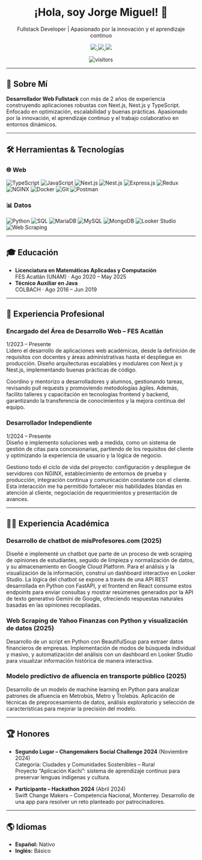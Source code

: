 <h1 align="center">¡Hola, soy Jorge Miguel! 👋</h1>
<p align="center">Fullstack Developer | Apasionado por la innovación y el aprendizaje continuo</p>

<p align="center">
  <a href="https://jorgemike.github.io/Portafolio/">
    <img src="https://img.shields.io/badge/Portafolio-Web-informational?style=flat&logo=google-chrome&color=blue" />
  </a>
  <a href="https://www.linkedin.com/in/jorge-alvarado-0bb17b218/">
    <img src="https://img.shields.io/badge/LinkedIn-jorge--alvarado--0bb17b218-blue?style=flat&logo=linkedin" />
  </a>
  <a href="mailto:alvaradojr2001@gmail.com">
    <img src="https://img.shields.io/badge/Email-alvaradojr2001%40gmail.com-red?style=flat&logo=gmail" />
  </a>
</p>

<p align="center">
  <img src="https://komarev.com/ghpvc/?username=JorgeMike&color=blue&style=flat" alt="visitors" />
</p>

---

## 🎯 Sobre Mí

**Desarrollador Web Fullstack** con más de 2 años de experiencia construyendo aplicaciones robustas con Next.js, Nest.js y TypeScript. Enfocado en optimización, escalabilidad y buenas prácticas. Apasionado por la innovación, el aprendizaje continuo y el trabajo colaborativo en entornos dinámicos.

---

## 🛠️ Herramientas & Tecnologías

### 🌐 Web

![TypeScript](https://img.shields.io/badge/TypeScript-007ACC?style=flat&logo=typescript&logoColor=white)
![JavaScript](https://img.shields.io/badge/JavaScript-F7DF1E?style=flat&logo=javascript&logoColor=black)
![Next.js](https://img.shields.io/badge/Next.js-000000?style=flat&logo=nextdotjs)
![Nest.js](https://img.shields.io/badge/Nest.js-E0234E?style=flat&logo=nestjs&logoColor=white)
![Express.js](https://img.shields.io/badge/Express.js-404D59?style=flat)
![Redux](https://img.shields.io/badge/Redux-764ABC?style=flat&logo=redux&logoColor=white)
![NGINX](https://img.shields.io/badge/NGINX-009639?style=flat&logo=nginx&logoColor=white)
![Docker](https://img.shields.io/badge/Docker-2496ED?style=flat&logo=docker&logoColor=white)
![Git](https://img.shields.io/badge/Git-F05032?style=flat&logo=git&logoColor=white)
![Postman](https://img.shields.io/badge/Postman-FF6C37?style=flat&logo=postman&logoColor=white)

### 📊 Datos

![Python](https://img.shields.io/badge/Python-3776AB?style=flat&logo=python&logoColor=white)
![SQL](https://img.shields.io/badge/SQL-4479A1?style=flat&logo=mysql&logoColor=white)
![MariaDB](https://img.shields.io/badge/MariaDB-003545?style=flat&logo=mariadb&logoColor=white)
![MySQL](https://img.shields.io/badge/MySQL-4479A1?style=flat&logo=mysql&logoColor=white)
![MongoDB](https://img.shields.io/badge/MongoDB-47A248?style=flat&logo=mongodb&logoColor=white)
![Looker Studio](https://img.shields.io/badge/Looker%20Studio-4285F4?style=flat&logo=googleanalytics&logoColor=white)
![Web Scraping](https://img.shields.io/badge/Web%20Scraping-Informational?style=flat&logo=python&logoColor=white)

---

## 🎓 Educación

- **Licenciatura en Matemáticas Aplicadas y Computación**  
  FES Acatlán (UNAM) · Ago 2020 – May 2025
- **Técnico Auxiliar en Java**  
  COLBACH · Ago 2016 – Jun 2019

---

## 💼 Experiencia Profesional

### Encargado del Área de Desarrollo Web – FES Acatlán

1/2023 – Presente  
Lidero el desarrollo de aplicaciones web académicas, desde la definición de requisitos con docentes y áreas administrativas hasta el despliegue en producción. Diseño arquitecturas escalables y modulares con Next.js y Nest.js, implementando buenas prácticas de código.

Coordino y mentorizo a desarrolladores y alumnos, gestionando tareas, revisando pull requests y promoviendo metodologías ágiles. Además, facilito talleres y capacitación en tecnologías frontend y backend, garantizando la transferencia de conocimientos y la mejora continua del equipo.

### Desarrollador Independiente

1/2024 – Presente  
Diseño e implemento soluciones web a medida, como un sistema de gestión de citas para concesionarias, partiendo de los requisitos del cliente y optimizando la experiencia de usuario y la lógica de negocio.

Gestiono todo el ciclo de vida del proyecto: configuración y despliegue de servidores con NGINX, establecimiento de entornos de prueba y producción, integración continua y comunicación constante con el cliente. Esta interacción me ha permitido fortalecer mis habilidades blandas en atención al cliente, negociación de requerimientos y presentación de avances.

---

## 🧑‍💻 Experiencia Académica

### Desarrollo de chatbot de misProfesores.com (2025)

Diseñé e implementé un chatbot que parte de un proceso de web scraping de opiniones de estudiantes, seguido de limpieza y normalización de datos, y su almacenamiento en Google Cloud Platform. Para el análisis y la visualización de la información, construí un dashboard interactivo en Looker Studio. La lógica del chatbot se expone a través de una API REST desarrollada en Python con FastAPI, y el frontend en React consume estos endpoints para enviar consultas y mostrar resúmenes generados por la API de texto generativo Gemini de Google, ofreciendo respuestas naturales basadas en las opiniones recopiladas.

### Web Scraping de Yahoo Finanzas con Python y visualización de datos (2025)

Desarrollo de un script en Python con BeautifulSoup para extraer datos financieros de empresas. Implementación de modos de búsqueda individual y masivo, y automatización del análisis con un dashboard en Looker Studio para visualizar información histórica de manera interactiva.

### Modelo predictivo de afluencia en transporte público (2025)

Desarrollo de un modelo de machine learning en Python para analizar patrones de afluencia en Metrobús, Metro y Trolebús. Aplicación de técnicas de preprocesamiento de datos, análisis exploratorio y selección de características para mejorar la precisión del modelo.

---

## 🏆 Honores

- **Segundo Lugar – Changemakers Social Challenge 2024** (Noviembre 2024)  
  Categoría: Ciudades y Comunidades Sostenibles – Rural  
  Proyecto “Aplicación Kachi”: sistema de aprendizaje continuo para preservar lenguas indígenas y cultura.

- **Participante – Hackathon 2024** (Abril 2024)  
  Swift Change Makers – Competencia Nacional, Monterrey. Desarrollo de una app para resolver un reto planteado por patrocinadores.

---

## 🌎 Idiomas

- **Español:** Nativo
- **Inglés:** Básico
